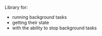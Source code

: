Library for:

- running background tasks 
- getting their state
- with the ability to stop background tasks 